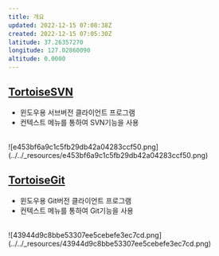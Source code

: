 ```yaml
---
title: 개요
updated: 2022-12-15 07:08:38Z
created: 2022-12-15 07:05:30Z
latitude: 37.26357270
longitude: 127.02860090
altitude: 0.0000
---
```


## [TortoiseSVN](https://tortoisesvn.net/)
- 윈도우용 서브버전 클라이언트 프로그램
- 컨텍스트 메뉴를 통하여 SVN기능을 사용
<br>
![e453bf6a9c1c5fb29db42a04283ccf50.png](../../_resources/e453bf6a9c1c5fb29db42a04283ccf50.png)

## [TortoiseGit](https://tortoisegit.org/)
- 윈도우용 Git버전 클라이언트 프로그램
- 컨텍스트 메뉴를 통하여 Git기능을 사용
<br>
![43944d9c8bbe53307ee5cebefe3ec7cd.png](../../_resources/43944d9c8bbe53307ee5cebefe3ec7cd.png)